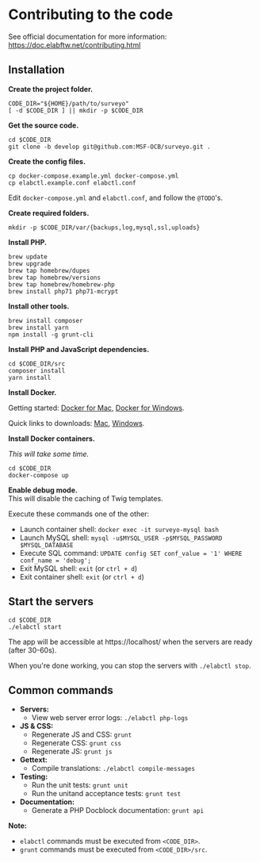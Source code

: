 # Contributing to the code

See official documentation for more information: https://doc.elabftw.net/contributing.html


## Installation

**Create the project folder.**

```
CODE_DIR="${HOME}/path/to/surveyo"
[ -d $CODE_DIR ] || mkdir -p $CODE_DIR
```

**Get the source code.**

```
cd $CODE_DIR
git clone -b develop git@github.com:MSF-OCB/surveyo.git .
```

**Create the config files.**

```
cp docker-compose.example.yml docker-compose.yml
cp elabctl.example.conf elabctl.conf
```

Edit `docker-compose.yml` and `elabctl.conf`, and follow the `@TODO`'s.

**Create required folders.**

```
mkdir -p $CODE_DIR/var/{backups,log,mysql,ssl,uploads}
```

**Install PHP.**

```
brew update
brew upgrade
brew tap homebrew/dupes
brew tap homebrew/versions
brew tap homebrew/homebrew-php
brew install php71 php71-mcrypt
```

**Install other tools.**

```
brew install composer
brew install yarn
npm install -g grunt-cli
```

**Install PHP and JavaScript dependencies.**

```
cd $CODE_DIR/src
composer install
yarn install
```

**Install Docker.**

Getting started:
[Docker for Mac](https://docs.docker.com/docker-for-mac/),
[Docker for Windows](https://docs.docker.com/docker-for-windows/).

Quick links to downloads:
[Mac](https://docs.docker.com/docker-for-mac/install/),
[Windows](https://docs.docker.com/docker-for-windows/install/).

**Install Docker containers.**

_This will take some time._

```
cd $CODE_DIR
docker-compose up
```

**Enable debug mode.**  
This will disable the caching of Twig templates.

Execute these commands one of the other:

- Launch container shell: `docker exec -it surveyo-mysql bash`
- Launch MySQL shell: `mysql -u$MYSQL_USER -p$MYSQL_PASSWORD $MYSQL_DATABASE`
- Execute SQL command: `UPDATE config SET conf_value = '1' WHERE conf_name = 'debug';`
- Exit MySQL shell: `exit` (or `ctrl + d`)
- Exit container shell: `exit` (or `ctrl + d`)


## Start the servers

```
cd $CODE_DIR
./elabctl start
```

The app will be accessible at https://localhost/ when the servers are ready (after 30-60s).

When you're done working, you can stop the servers with `./elabctl stop`.


## Common commands

- **Servers:**
    - View web server error logs: `./elabctl php-logs`
- **JS & CSS:**
    - Regenerate JS and CSS: `grunt`
    - Regenerate CSS: `grunt css`
    - Regenerate JS: `grunt js`
- **Gettext:**
    - Compile translations: `./elabctl compile-messages`
- **Testing:**
    - Run the unit tests: `grunt unit`
    - Run the unitand acceptance  tests: `grunt test`
- **Documentation:**
    - Generate a PHP Docblock documentation: `grunt api`

**Note:**
- `elabctl` commands must be executed from `<CODE_DIR>`.
- `grunt` commands must be executed from `<CODE_DIR>/src`.
